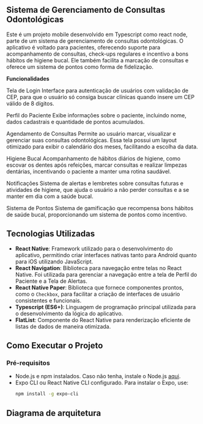 ## **Sistema de Gerenciamento de Consultas Odontológicas**

Este é um projeto mobile desenvolvido em Typescript como react node, parte de um sistema de gerenciamento de consultas odontológicas. O aplicativo é voltado para pacientes, oferecendo suporte para acompanhamento de consultas, check-ups regulares e incentivo a bons hábitos de higiene bucal. Ele também facilita a marcação de consultas e oferece um sistema de pontos como forma de fidelização.

**Funcionalidades**

Tela de Login
Interface para autenticação de usuários com validação de CEP, para que o usuário só consiga buscar clínicas quando insere um CEP válido de 8 dígitos.

Perfil do Paciente
Exibe informações sobre o paciente, incluindo nome, dados cadastrais e quantidade de pontos acumulados.

Agendamento de Consultas
Permite ao usuário marcar, visualizar e gerenciar suas consultas odontológicas. Essa tela possui um layout otimizado para exibir o calendário dos meses, facilitando a escolha da data.

Higiene Bucal
Acompanhamento de hábitos diários de higiene, como escovar os dentes após refeições, marcar consultas e realizar limpezas dentárias, incentivando o paciente a manter uma rotina saudável.

Notificações
Sistema de alertas e lembretes sobre consultas futuras e atividades de higiene, que ajuda o usuário a não perder consultas e a se manter em dia com a saúde bucal.

Sistema de Pontos
Sistema de gamificação que recompensa bons hábitos de saúde bucal, proporcionando um sistema de pontos como incentivo.

## **Tecnologias Utilizadas**

- **React Native**: Framework utilizado para o desenvolvimento do aplicativo, permitindo criar interfaces nativas tanto para Android quanto para iOS utilizando JavaScript.
- **React Navigation**: Biblioteca para navegação entre telas no React Native. Foi utilizada para gerenciar a navegação entre a tela de Perfil do Paciente e a Tela de Alertas.
- **React Native Paper**: Biblioteca que fornece componentes prontos, como o `Checkbox`, para facilitar a criação de interfaces de usuário consistentes e funcionais.
- **Typescript (ES6+)**: Linguagem de programação principal utilizada para o desenvolvimento da lógica do aplicativo.
- **FlatList**: Componente do React Native para renderização eficiente de listas de dados de maneira otimizada.

## **Como Executar o Projeto**

### **Pré-requisitos**
- Node.js e npm instalados. Caso não tenha, instale o Node.js [aqui](https://nodejs.org/).
- Expo CLI ou React Native CLI configurado. Para instalar o Expo, use:
  ```bash
  npm install -g expo-cli


## Diagrama de arquitetura 
